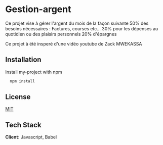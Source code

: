 
# Gestion-argent

Ce projet vise à gérer l'argent du mois de la façon suivante
50% des besoins nécessaires : Factures, courses etc...
30% pour les dépenses au quotidien ou des plaisirs personnels
20% d'épargnes

Ce projet à été insperé d'une vidéo youtube de Zack MWEKASSA


## Installation

Install my-project with npm

```bash
  npm install
```
    
## License

[MIT](https://choosealicense.com/licenses/mit/)


## Tech Stack

**Client:** Javascript, Babel


